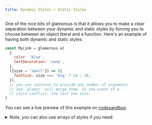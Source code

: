```yaml
---
title: Dynamic Styles + Static Styles
---
```


One of the nice bits of glamorous is that it allows you to make a clear
separation between your dynamic and static styles by forcing you to choose
between an object literal and a function. Here's an example of having both
dynamic and static styles:

```js
const MyLink = glamorous.a(
  {
    color: 'blue',
    textDecoration: 'none',
  },
  ({size = 'small'}) => ({
    fontSize: size === 'big' ? 24 : 16,
  }),
  // you can continue to provide any number of arguments
  // and `glamor` will merge them. In the event of a
  // style conflict, the last one wins.
)
```

You can see a live preview of this example on [codesandbox](https://codesandbox.io/s/mZkpo0lKA).

<details>
<summary>Note, you can also use arrays of styles if you need:</summary>

```js
const MyDiv = glamorous.div(
  [
    {
      [phoneMediaQuery]: {
        lineHeight: 1.2,
      },
    },
    {
      [phoneMediaQuery]: {
        lineHeight: 1.3, // this will win because it comes later
      },
    },
  ],
  ({big, square}) => {
    const bigStyles = big ?
    {
      [phoneMediaQuery]: {
        fontSize: 20,
      },
    } :
      {}

    const squareStyles = square ?
    {
      [phoneMediaQuery]: {
        borderRadius: 0,
      },
    } :
    {
      [phoneMediaQuery]: {
        borderRadius: '50%',
      },
    }
    // note that I'm returning an array here
    return [bigStyles, squareStyles]
  },
)

// result of <MyDiv big={true} square={false} /> will be:
// @media (max-width: 640px) {
//   .css-1bzhvkr,
//   [data-css-1bzhvkr] {
//     line-height: 1.3;
//     font-size: 20px;
//     border-radius: 50%;
//   }
// }
//
// <div
//   class="css-1bzhvkr"
// />
```

</details>
